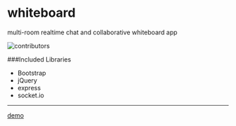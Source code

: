 whiteboard
==========

multi-room realtime chat and collaborative whiteboard app

![contributors](http://i42.photobucket.com/albums/e316/tanasiliev/whiteboard_zpse281711f.png)


###Included Libraries

* Bootstrap
* jQuery
* express
* socket.io


---

 [demo](http://simple-whiteboard.herokuapp.com) 

